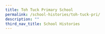 ```yaml
---
title: Toh Tuck Primary School
permalink: /school-histories/toh-tuck-pri/
description: ""
third_nav_title: School Histories
---
```



